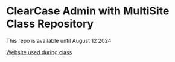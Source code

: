 # ClearCase Admin with MultiSite Class Repository

This repo is available until August 12 2024

[Website used during class](https://exgnosis.org/ccadmin/)